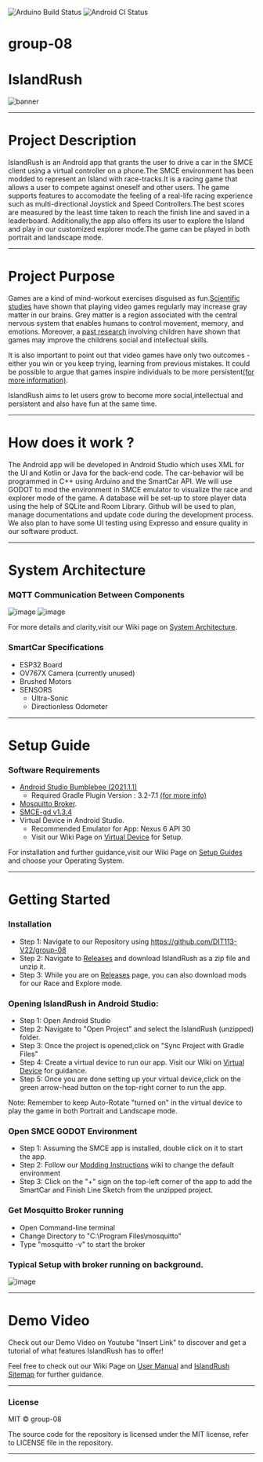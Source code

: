 ![Arduino Build Status](https://github.com/DIT113-V22/group-08/actions/workflows/arduino-build.yml/badge.svg)
![Android CI Status](https://github.com/DIT113-V22/group-08/actions/workflows/android-ci.yml/badge.svg)
# group-08
#     IslandRush
![banner](https://user-images.githubusercontent.com/36161357/170886247-985108f7-9103-4294-9711-9f383b0ed6b8.png)
***
# Project Description
IslandRush is an Android app that grants the user to drive a car in the SMCE client using a virtual controller on a phone.The SMCE environment has been modded to represent an Island with race-tracks.It is a racing game that allows a user to compete against oneself and other users.
The game supports features to accomodate the feeling of a real-life racing experience such as multi-directional Joystick and Speed Controllers.The best scores are measured by the least time taken to reach the finish line and saved in a leaderboard.
Additionally,the app also offers its user to explore the Island and play in our customized explorer mode.The game can be played in both portrait and landscape mode.
***
# Project Purpose
Games are a kind of mind-workout exercises disguised as fun.[Scientific studies](https://www.sciencealert.com/gamers-have-more-grey-matter-and-better-brain-connectivity-study-suggests) have shown that playing video games regularly may increase gray matter in our brains. Grey matter is a region associated with the central nervous system that enables humans to control movement, memory, and emotions. Moreover, a [past research](https://www.independent.co.uk/games/video-games-children-learning-intelligence-social-skills-study-a6920961.html) involving children have shown that games may improve the childrens social and intellectual skills.

It is also important to point out that video games have only two outcomes -either you win or you keep trying, learning from previous mistakes. It could be possible to argue that games inspire individuals to be more persistent[(for more information)](https://www.edutopia.org/blog/neurologist-makes-case-video-game-model-learning-tool).

IslandRush aims to let users grow to become more social,intellectual and persistent and also have fun at the same time.
***
# How does it work ?
The Android app will be developed in Android Studio which uses XML for the UI and Kotlin or Java for the back-end code. The car-behavior will be programmed in C++ using Arduino and the SmartCar API. We will use GODOT to mod the environment in SMCE emulator to visualize the race and explorer mode of the game. A database will be set-up to store player data using the help of SQLite and Room Library. Github will be used to plan, manage documentations and update code during the development process. We also plan to have some UI testing using Expresso and ensure quality in our software product.
***
# System Architecture
### MQTT Communication Between Components

![image](https://user-images.githubusercontent.com/91395562/170117168-38bb8330-cdb9-4f63-9207-d5e69586391b.png)
![image](https://user-images.githubusercontent.com/91395562/170123349-4aa88ede-7eca-400d-8c26-636bdeda88f8.png)

For more details and clarity,visit our Wiki page on [System Architecture](https://github.com/DIT113-V22/group-08/wiki/System-Architecture).

### SmartCar Specifications
* ESP32 Board
* OV767X Camera (currently unused)
* Brushed Motors
* SENSORS
  - Ultra-Sonic
  - Directionless Odometer
***
# Setup Guide
### Software Requirements
* [Android Studio Bumblebee (2021.1.1)](https://developer.android.com/studio/archive)
  - Required Gradle Plugin Version :  3.2-7.1 [(for more info)](https://developer.android.com/studio/releases/gradle-plugin)
* [Mosquitto Broker](https://mosquitto.org/download/).
* [SMCE-gd v1.3.4](https://github.com/ItJustWorksTM/smce-gd/releases/tag/v1.3.4) 
* Virtual Device in Android Studio.
  - Recommended Emulator for App: Nexus 6 API 30
  - Visit our Wiki Page on [Virtual Device](https://github.com/DIT113-V22/group-08/wiki/Virtual-Device) for Setup.

For installation and further guidance,visit our Wiki Page on [Setup Guides](https://github.com/DIT113-V22/group-08/wiki/Setup-Guides) and choose your Operating System.

***
# Getting Started
### Installation

* Step 1: Navigate to our Repository using https://github.com/DIT113-V22/group-08
* Step 2: Navigate to [Releases](https://github.com/DIT113-V22/group-08/releases) and download IslandRush as a zip file and unzip it. 
* Step 3: While you are on [Releases](https://github.com/DIT113-V22/group-08/releases) page, you can also download mods for our Race and Explore mode.

### Opening IslandRush in Android Studio:
* Step 1: Open Android Studio
* Step 2: Navigate to "Open Project" and select the IslandRush (unzipped) folder.
* Step 3: Once the project is opened,click on "Sync Project with Gradle Files"
* Step 4: Create a virtual device to run our app. Visit our Wiki on [Virtual Device](https://github.com/DIT113-V22/group-08/wiki/Virtual-Device) for guidance.
* Step 5: Once you are done setting up your virtual device,click on the green arrow-head button on the top-right corner to run the app.

Note: Remember to keep Auto-Rotate "turned on" in the virtual device to play the game in both Portrait and Landscape mode.

### Open SMCE GODOT Environment
* Step 1: Assuming the SMCE app is installed, double click on it to start the app. 
* Step 2: Follow our [Modding Instructions](https://github.com/DIT113-V22/group-08/wiki/Modding-Instructions) wiki to change the default environment
* Step 3: Click on the "+" sign on the top-left corner of the app to add the SmartCar and Finish Line Sketch from the unzipped project.

### Get Mosquitto Broker running
* Open Command-line terminal
* Change Directory to "C:\Program Files\mosquitto"
* Type "mosquitto -v" to start the broker

### Typical Setup with broker running on background.
![image](https://user-images.githubusercontent.com/91395562/170592178-e08fefa4-7b16-4a57-b60b-a99bc02a5b40.png)

***
# Demo Video
Check out our Demo Video on Youtube "Insert Link" to discover and get a tutorial of what features IslandRush has to offer!

Feel free to check out our Wiki Page on [User Manual](https://github.com/DIT113-V22/group-08/wiki/User-Manual) and [IslandRush Sitemap](https://github.com/DIT113-V22/group-08/wiki/IslandRush-Sitemap) for further guidance.
***
### License
MIT © group-08

The source code for the repository is licensed under the MIT license, refer to LICENSE file in the repository.
***






